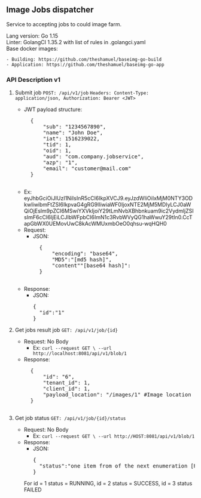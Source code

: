 ## Image Jobs dispatcher

Service to accepting jobs to could image farm.

Lang version: Go 1.15<br>
Linter: GolangCI 1.35.2 with list of rules in .golangci.yaml<br>
Base docker images:

    - Building: https://github.com/theshamuel/baseimg-go-build
    - Application: https://github.com/theshamuel/baseimg-go-app

### API Description v1

1. Submit job `POST: /api/v1/job` `Headers: Content-Type: application/json, Authorization: Bearer <JWT>`
    - JWT payload structure:
       <pre>
        {
            "sub": "1234567890",
            "name": "John Doe",
            "iat": 1516239022,
            "tid": 1,
            "oid": 1,
            "aud": "com.company.jobservice",
            "azp": "1",
            "email": "customer@mail.com"
        }
        </pre>
    - Ex:
      eyJhbGciOiJIUzI1NiIsInR5cCI6IkpXVCJ9.eyJzdWIiOiIxMjM0NTY3ODkwIiwibmFtZSI6IkpvaG4gRG9lIiwiaWF0IjoxNTE2MjM5MDIyLCJ0aWQiOjEsIm9pZCI6MSwiYXVkIjoiY29tLmNvbXBhbnkuam9ic2VydmljZSIsImF6cCI6IjEiLCJlbWFpbCI6ImN1c3RvbWVyQG1haWwuY29tIn0.CcTapGbWX0UEMovUwC8kAcWMUxmbOeO0qhsu-wqHQH0
    - Request:
        - JSON:
            <pre>
            {
                "encoding": "base64",
                "MD5":"[md5 hash]",
                "content""[base64 hash]":
            }
            </pre>
    - Response:
        - JSON:
          <pre>{
            "id":"1"
          }</pre>
1. Get jobs result
   job `GET: /api/v1/job/{id}`
    - Request: No Body
        - Ex: `curl --request GET \
          --url http://localhost:8081/api/v1/blob/1`
    - Response:
        <pre>
        {
            "id": "6",
            "tenant_id": 1,
            "client_id": 1,
            "payload_location": "/images/1" #Image location in object store or CDN
        }
        </pre>

1. Get job status `GET: /api/v1/job/{id}/status`
    - Request: No Body
        - Ex: `curl --request GET \
          --url http://HOST:8081/api/v1/blob/1`
    - Response:
        - JSON:
          <pre>{
            "status":"one item from of the next enumeration [RUNNING | SUCCESS | FAILED]"
          }</pre>
      For id = 1 status = RUNNING, id = 2 status = SUCCESS, id = 3 status FAILED
